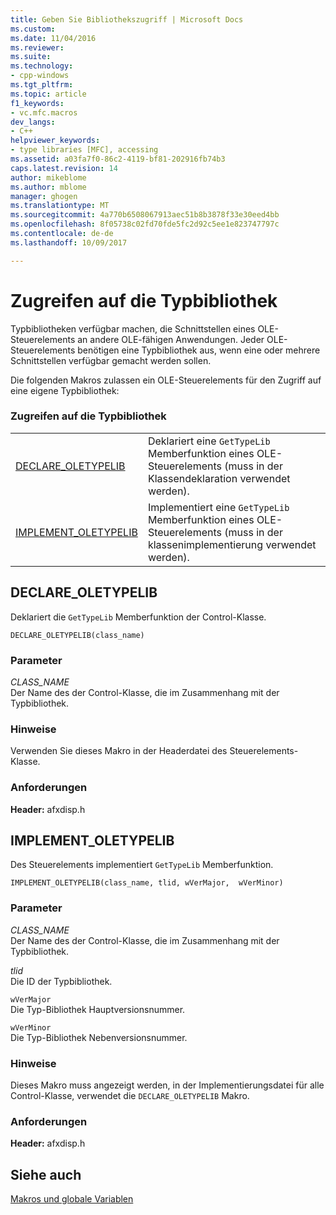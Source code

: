 ```yaml
---
title: Geben Sie Bibliothekszugriff | Microsoft Docs
ms.custom: 
ms.date: 11/04/2016
ms.reviewer: 
ms.suite: 
ms.technology:
- cpp-windows
ms.tgt_pltfrm: 
ms.topic: article
f1_keywords:
- vc.mfc.macros
dev_langs:
- C++
helpviewer_keywords:
- type libraries [MFC], accessing
ms.assetid: a03fa7f0-86c2-4119-bf81-202916fb74b3
caps.latest.revision: 14
author: mikeblome
ms.author: mblome
manager: ghogen
ms.translationtype: MT
ms.sourcegitcommit: 4a770b6508067913aec51b8b3878f33e30eed4bb
ms.openlocfilehash: 8f05738c02fd70fde5fc2d92c5ee1e823747797c
ms.contentlocale: de-de
ms.lasthandoff: 10/09/2017

---
```

# <a name="type-library-access"></a>Zugreifen auf die Typbibliothek
Typbibliotheken verfügbar machen, die Schnittstellen eines OLE-Steuerelements an andere OLE-fähigen Anwendungen. Jeder OLE-Steuerelements benötigen eine Typbibliothek aus, wenn eine oder mehrere Schnittstellen verfügbar gemacht werden sollen.  
  
 Die folgenden Makros zulassen ein OLE-Steuerelements für den Zugriff auf eine eigene Typbibliothek:  
  
### <a name="type-library-access"></a>Zugreifen auf die Typbibliothek  
  
|||  
|-|-|  
|[DECLARE_OLETYPELIB](#declare_oletypelib)|Deklariert eine `GetTypeLib` Memberfunktion eines OLE-Steuerelements (muss in der Klassendeklaration verwendet werden).|  
|[IMPLEMENT_OLETYPELIB](#implement_oletypelib)|Implementiert eine `GetTypeLib` Memberfunktion eines OLE-Steuerelements (muss in der klassenimplementierung verwendet werden).|  
  
##  <a name="declare_oletypelib"></a>DECLARE_OLETYPELIB  
 Deklariert die `GetTypeLib` Memberfunktion der Control-Klasse.  
  
```   
DECLARE_OLETYPELIB(class_name)   
```  
  
### <a name="parameters"></a>Parameter  
 *CLASS_NAME*  
 Der Name des der Control-Klasse, die im Zusammenhang mit der Typbibliothek.  
  
### <a name="remarks"></a>Hinweise  
 Verwenden Sie dieses Makro in der Headerdatei des Steuerelements-Klasse.  

### <a name="requirements"></a>Anforderungen  
 **Header:** afxdisp.h  

##  <a name="implement_oletypelib"></a>IMPLEMENT_OLETYPELIB  
 Des Steuerelements implementiert `GetTypeLib` Memberfunktion.  
  
```   
IMPLEMENT_OLETYPELIB(class_name, tlid, wVerMajor,  wVerMinor)   
```  
  
### <a name="parameters"></a>Parameter  
 *CLASS_NAME*  
 Der Name des der Control-Klasse, die im Zusammenhang mit der Typbibliothek.  
  
 *tlid*  
 Die ID der Typbibliothek.  
  
 `wVerMajor`  
 Die Typ-Bibliothek Hauptversionsnummer.  
  
 `wVerMinor`  
 Die Typ-Bibliothek Nebenversionsnummer.  
  
### <a name="remarks"></a>Hinweise  
 Dieses Makro muss angezeigt werden, in der Implementierungsdatei für alle Control-Klasse, verwendet die `DECLARE_OLETYPELIB` Makro.  

### <a name="requirements"></a>Anforderungen  
 **Header:** afxdisp.h  
   
## <a name="see-also"></a>Siehe auch  
 [Makros und globale Variablen](../../mfc/reference/mfc-macros-and-globals.md)

